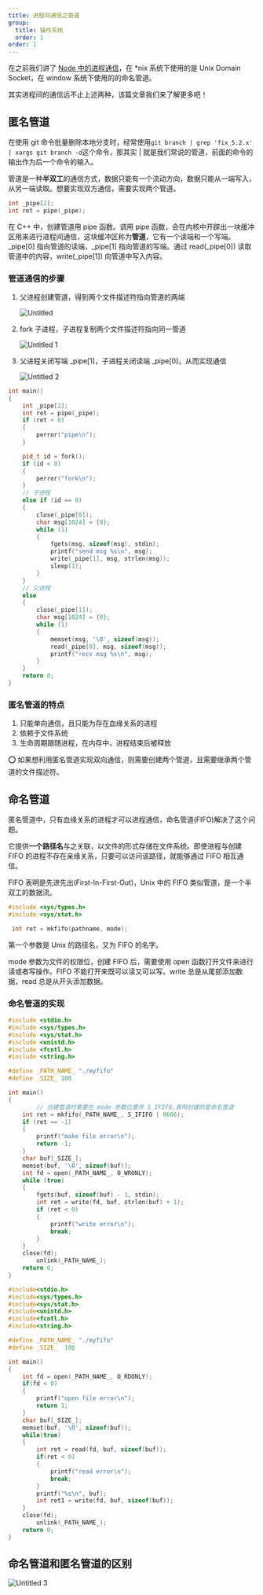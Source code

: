 ```yaml
---
title: 进程间通信之管道
group:
  title: 操作系统
  order: 1
order: 1
---
```


在之前我们讲了 [Node 中的进程通信](/node/inter-process-communication-in-nodejs)，在 \*nix 系统下使用的是 Unix Domain Socket，在 window 系统下使用的的命名管道。

其实进程间的通信远不止上述两种，该篇文章我们来了解更多吧！

## 匿名管道

在使用 git 命令批量删除本地分支时，经常使用`git branch | grep 'fix_5.2.x' | xargs git branch -d`这个命令，那其实 | 就是我们常说的管道，前面的命令的输出作为后一个命令的输入。

管道是一种**半双工**的通信方式，数据只能有一个流动方向，数据只能从一端写入，从另一端读取。想要实现双方通信，需要实现两个管道。

```cpp
int _pipe[2];
int ret = pipe(_pipe);
```

在 C++ 中，创建管道用 pipe 函数。调用 pipe 函数，会在内核中开辟出一块缓冲区用来进行进程间通信，这块缓冲区称为**管道**，它有一个读端和一个写端。\_pipe[0] 指向管道的读端，\_pipe[1] 指向管道的写端。通过 read(\_pipe[0]) 读取管道中的内容，write(\_pipe[1]) 向管道中写入内容。

### **管道通信的步骤**

1. 父进程创建管道，得到两个文件描述符指向管道的两端

   ![Untitled](https://github.com/LuckyFBB/blog/assets/38368040/8da4618a-68e9-4513-8e17-66ca5cfd9d8a)

2. fork 子进程，子进程复制两个文件描述符指向同一管道

   ![Untitled 1](https://github.com/LuckyFBB/blog/assets/38368040/bf9401d8-6e78-41e6-a958-cb72a7d9f2cd)

3. 父进程关闭写端 \_pipe[1]，子进程关闭读端 \_pipe[0]，从而实现通信

   ![Untitled 2](https://github.com/LuckyFBB/blog/assets/38368040/3e286cf7-3cd9-40cd-a770-514a1e2e8eb3)

```cpp
int main()
{
    int _pipe[2];
    int ret = pipe(_pipe);
    if (ret < 0)
    {
        perror("pipe\n");
    }

    pid_t id = fork();
    if (id < 0)
    {
        perror("fork\n");
    }
    // 子进程
    else if (id == 0)
    {
        close(_pipe[0]);
        char msg[1024] = {0};
        while (1)
        {
            fgets(msg, sizeof(msg), stdin);
            printf("send msg %s\n", msg);
            write(_pipe[1], msg, strlen(msg));
            sleep(1);
        }
    }
    // 父进程
    else
    {
        close(_pipe[1]);
        char msg[1024] = {0};
        while (1)
        {
            memset(msg, '\0', sizeof(msg));
            read(_pipe[0], msg, sizeof(msg));
            printf("recv msg %s\n", msg);
        }
    }
    return 0;
}
```

### 匿名管道的特点

1. 只能单向通信，且只能为存在血缘关系的进程
2. 依赖于文件系统
3. 生命周期跟随进程，在内存中，进程结束后被释放

⭕️ 如果想利用匿名管道实现双向通信，则需要创建两个管道，且需要继承两个管道的文件描述符。

## 命名管道

匿名管道中，只有血缘关系的进程才可以进程通信，命名管道(FIFO)解决了这个问题。

它提供**一个路径名**与之关联，以文件的形式存储在文件系统。即使进程与创建 FIFO 的进程不存在亲缘关系，只要可以访问该路径，就能够通过 FIFO 相互通信。

FIFO 表明是先进先出(First-In-First-Out)，Unix 中的 FIFO 类似管道，是一个半双工的数据流。

```cpp
#include <sys/types.h>
#include <sys/stat.h>

 int ret = mkfifo(pathname, mode);
```

第一个参数是 Unix 的路径名，又为 FIFO 的名字。

mode 参数为文件的权限位，创建 FIFO 后，需要使用 open 函数打开文件来进行读或者写操作。FIFO 不能打开来既可以读又可以写。write 总是从尾部添加数据，read 总是从开头添加数据。

### 命名管道的实现

```cpp
#include <stdio.h>
#include <sys/types.h>
#include <sys/stat.h>
#include <unistd.h>
#include <fcntl.h>
#include <string.h>

#define _PATH_NAME_ "./myfifo"
#define _SIZE_ 100

int main()
{
		// 创建管道时需要在 mode 参数位置传 S_IFIFO,表明创建的是命名管道
    int ret = mkfifo(_PATH_NAME_, S_IFIFO | 0666);
    if (ret == -1)
    {
        printf("make file error\n");
        return -1;
    }
    char buf[_SIZE_];
    memset(buf, '\0', sizeof(buf));
    int fd = open(_PATH_NAME_, O_WRONLY);
    while (true)
    {
        fgets(buf, sizeof(buf) - 1, stdin);
        int ret = write(fd, buf, strlen(buf) + 1);
        if (ret < 0)
        {
            printf("write error\n");
            break;
        }
    }
    close(fd);
		unlink(_PATH_NAME_);
    return 0;
}
```

```cpp
#include<stdio.h>
#include<sys/types.h>
#include<sys/stat.h>
#include<unistd.h>
#include<fcntl.h>
#include<string.h>

#define _PATH_NAME_ "./myfifo"
#define _SIZE_  100

int main()
{
    int fd = open(_PATH_NAME_, O_RDONLY);
    if(fd < 0)
    {
        printf("open file error\n");
        return 1;
    }
    char buf[_SIZE_];
    memset(buf, '\0', sizeof(buf));
    while(true)
    {
        int ret = read(fd, buf, sizeof(buf));
        if(ret < 0)
        {
            printf("read error\n");
            break;
        }
        printf("%s\n", buf);
        int ret1 = write(fd, buf, sizeof(buf));
    }
    close(fd);
		unlink(_PATH_NAME_);
    return 0;
}
```

## 命名管道和匿名管道的区别

![Untitled 3](https://github.com/LuckyFBB/blog/assets/38368040/d2c97d01-de05-4dcc-902b-51aeb5f27edb)
